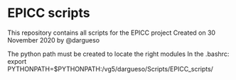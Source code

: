 # EPICC scripts
This repository contains all scripts for the EPICC project
Created on 30 November 2020 by @dargueso

The python path must be created to locate the right modules
In the .bashrc: export PYTHONPATH=$PYTHONPATH:/vg5/dargueso/Scripts/EPICC_scripts/
